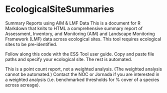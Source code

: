 # EcologicalSiteSummaries
Summary Reports using AIM & LMF Data
This is a document for R Markdown that knits to HTML a comprehensive summary report of Assessment, Inventory, and Monitoring (AIM) and Landscape Monitoring Framework (LMF) data across ecological sites. This tool requires ecological sites to be pre-identified. 

Follow along this code with the ESS Tool user guide. Copy and paste file paths and specify your ecological site. The rest is automated. 

This is a point count report, not a weighted analysis. (The weighted analysis cannot be automated.) 
Contact the NOC or Jornada if you are interested in a weighted analysis (i.e. benchmarked thresholds for % cover of a species across acreage). 
